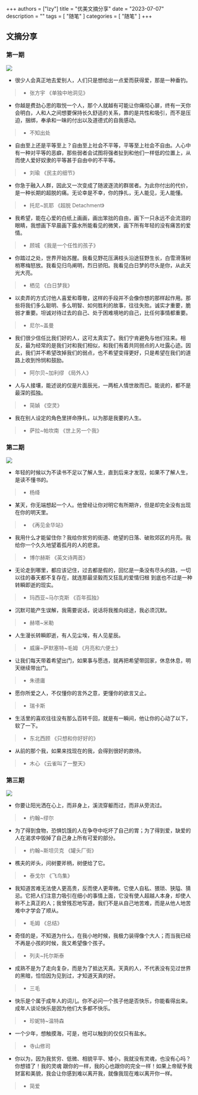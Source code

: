 +++
authors = ["lzy"]
title = "优美文摘分享"
date = "2023-07-07"
description = ""
tags = [
    "随笔"
]
categories = [
    "随笔"
]
+++

## 文摘分享

### 第一期

![](../static/ZGRdbszK2oXwvLxn3XQcixjDnSg.png)

- 很少人会真正地去爱别人，人们只是想给出一点爱而获得爱，那是一种垂钓。

> - 张方宇 《单独中地洞见》

- 你越是费劲心思的取悦一个人，那个人就越有可能让你痛彻心扉，终有一天你会明白，人和人之间想要保持长久舒适的关系，靠的是共性和吸引，而不是压迫，捆绑，奉承和一昧的付出以及道德式的自我感动。

> - 不知出处

- 自由至上还是平等至上？自由至上社会不平等，平等至上社会不自由。人心中有一种对平等的恶癖，那些弱者会试图将强者扯到和他们一样低的位置上，从而使人爱好奴隶的平等甚于自由中的不平等。

> - 刘瑜 《民主的细节》

- 你急于融入人群，因此又一次变成了随波逐流的群居者。为此你付出的代价，是一种长期的超脱的痛。无论幸是不幸，你的挣扎，无人能见，无人能懂。

> - 托尼~凯耶 《超脱 Detachment》

- 我希望，能在心爱的白纸上画画，画出笨拙的自由，画下一只永远不会流泪的眼睛，我想画下早晨画下露水所能看见的微笑，画下所有年轻的没有痛苦的爱情。

> - 顾城 《我是一个任性的孩子》

- 你踏过之处，世界开始苏醒。我看见野花压满枝头沿途狂野生长，白雪滑落树梢寒梅怒放。我看见归鸟阐明，烈日骄阳。我看见白日梦的尽头是你，从此天光大亮。

> - 栖见 《白日梦我》

- 以卖弄的方式讨他人喜爱和尊敬，这样的手段并不会像你想的那样起作用。那些将我们多么聪明、多么明智、如何胜利的故事，往往失败。诚实才重要，脆弱才重要。坦诚对待过去的自己、处于困难境地的自己，比任何事情都重要。

> - 尼尔~盖曼

- 我们很少信任比我们好的人，这可太真实了。我们宁肯避免与他们往来。相反，最为经常的是我们对和我们相似，和我们有着共同弱点的人吐露心迹。因此，我们并不希望改掉我们的弱点，也不希望变得更好，只是希望在我们的道路上收到怜悯和鼓励。

> - 阿尔贝~加利缪 《局外人》

- 人与人接壤，能述说的仅是片面辰光，一两桩人情世故而已。能说的，都不是最深的孤独。

> - 简媜 《空灵》

- 我在别人设定的角色里拼命挣扎，以为那是我要的人生。

> - 萨拉~帕坎南 《世上另一个我》

### 第二期

![](../static/IOzCbCmV5o6Jn6xT6DZcC79PnYc.png)

- 年轻的时候以为不读书不足以了解人生，直到后来才发现，如果不了解人生，是读不懂书的。

> - 杨绛

- 某天，你无端想起一个人。他曾经让你对明它有所期许，但是却完全没有出现在你的明天里。

> - 《再见金华站》

- 我用什么才能留住你？我给你贫穷的街道、绝望的日落、破败郊区的月亮。我给你一个久久地望着孤月的人的悲哀。

> - 博尔赫斯 《英文诗两首》

- 无论走到哪里，都应该记住，过去都是假的，回忆是一条没有尽头的路，一切以往的春天都不复存在，就连那最坚毅而又狂乱的爱情归根 到底也不过是一种转瞬即逝的现实。

> - 玛西亚~马尔克斯 《百年孤独》

- 沉默可能产生误解，我需要说话，说话将我推向歧途，我必须沉默。

> - 赫塔~米勒

- 人生漫长转瞬即逝，有人见尘埃，有人见星辰。

> - 威廉~萨默塞特~毛姆 《月亮和六便士》

- 让我们每天带着希望出门，如果事与愿违，就再把希望带回家，休息休息，明天继续带出门。

> - 朱德庸

- 愿你所爱之人，不仅懂你的言外之意，更懂你的欲言又止。

> - 瑞卡斯

- 生活里的喜欢往往没有那么百转千回，就是有一瞬间，他让你的心动了以下，软了一下。

> - 东北西顾 《只想和你好好的》

- 从前的那个我，如果来找现在的我，会得到很好的款待。

> - 木心 《云雀叫了一整天》

### 第三期

![](../static/GFbTb4eCGoE7eoxU5IzcflK3n3c.png)

- 你要让阳光洒在心上，而非身上，溪流穿躯而过，而非从旁流过。

> - 约翰~缪尔

- 为了得到食物，恐惧饥饿的人在争夺中吃坏了自己的胃；为了得到爱，缺爱的人在渴求中毁掉了自己身上所有可爱的部分。

> - 约翰~斯坦贝克 《罐头厂街》

- 樵夫的斧头，问树要斧柄，树便给了它。

> - 泰戈尔 《飞鸟集》

- 我知道苦难无法使人更高贵，反而使人更卑微。它使人自私、猥琐、狭隘、猜忌。它把人们注意力吸引在细小的事情上面，它没有使人超越人本身，却使人称不上真正的人；我曾残忍地写道，我们不是从自己地苦难，而是从他人地苦难中才学会了顺从。

> - 毛姆 《总结》

- 奇怪的是，不知道为什么，在我小地时候，我极力装得像个大人；而当我已经不再是小孩的时候，我又希望像个孩子。

> - 列夫~托尔斯泰

- 成熟不是为了走向复杂，而是为了抵达天真。天真的人，不代表没有见过世界的黑暗，恰恰因为见到过，才知道天真的好。

> - 三毛

- 快乐是个属于成年人的词儿。你不必问一个孩子他是否快乐，你能看得出来。成年人谈论快乐是因为他们大多都不快乐。

> - 珍妮特~温特森

- 一个少年，想触摸海，可是，他可以触到的仅仅只有盐水。

> - 寺山修司

- 你以为，因为我贫穷、低微、相貌平平、矮小，我就没有灵魂，也没有心吗？你想错了！我的灵魂 跟你的一样，我的心也跟你的完全一样！如果上帝赋予我财富和美貌，我会让你感到难以离开我，就像我现在难以离开你一样。

> - 简爱
